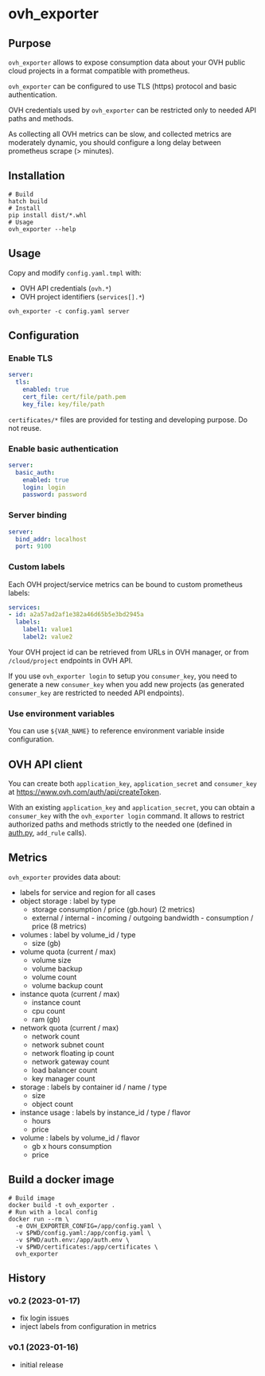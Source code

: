 # ovh_exporter

## Purpose

`ovh_exporter` allows to expose consumption data about your OVH public cloud projects in a format compatible with prometheus.

`ovh_exporter` can be configured to use TLS (https) protocol and basic authentication.

OVH credentials used by `ovh_exporter` can be restricted only to needed API paths and methods.

As collecting all OVH metrics can be slow, and collected metrics are moderately dynamic, you should configure a long delay between prometheus scrape (> minutes).

## Installation

```
# Build
hatch build
# Install
pip install dist/*.whl
# Usage
ovh_exporter --help
```

## Usage

Copy and modify `config.yaml.tmpl` with:
* OVH API credentials (`ovh.*`)
* OVH project identifiers (`services[].*`)

```
ovh_exporter -c config.yaml server
```

## Configuration

### Enable TLS

```yaml
server:
  tls:
    enabled: true
    cert_file: cert/file/path.pem
    key_file: key/file/path
```

`certificates/*` files are provided for testing and developing purpose. Do not reuse.

### Enable basic authentication

```yaml
server:
  basic_auth:
    enabled: true
    login: login
    password: password
```

### Server binding

```yaml
server:
  bind_addr: localhost
  port: 9100
```

### Custom labels

Each OVH project/service metrics can be bound to custom prometheus labels:

```yaml
services:
- id: a2a57ad2af1e382a46d65b5e3bd2945a
  labels:
    label1: value1
    label2: value2
```

Your OVH project id can be retrieved from URLs in OVH manager, or from
`/cloud/project` endpoints in OVH API.

If you use `ovh_exporter login` to setup you `consumer_key`, you need to generate
a new `consumer_key` when you add new projects (as generated `consumer_key` are
restricted to needed API endpoints).

### Use environment variables

You can use `${VAR_NAME}` to reference environment variable inside configuration.

## OVH API client

You can create both `application_key`, `application_secret` and `consumer_key` at
https://www.ovh.com/auth/api/createToken.

With an existing `application_key` and `application_secret`, you can obtain a `consumer_key` with the `ovh_exporter login` command. It allows to restrict authorized paths and methods strictly to the needed one
(defined in [auth.py](src/ovh_exporter/auth.py), `add_rule` calls).

## Metrics

`ovh_exporter` provides data about:

* labels for service and region for all cases
* object storage : label by type
  * storage consumption / price (gb.hour) (2 metrics)
  * external / internal - incoming / outgoing bandwidth - consumption / price (8 metrics)
* volumes : label by volume_id / type
  * size (gb)
* volume quota (current / max)
  * volume size
  * volume backup
  * volume count
  * volume backup count
* instance quota (current / max)
  * instance count
  * cpu count
  * ram (gb)
* network quota (current / max)
  * network count
  * network subnet count
  * network floating ip count
  * network gateway count
  * load balancer count
  * key manager count
* storage : labels by container id / name / type
  * size
  * object count
* instance usage : labels by instance_id / type / flavor
  * hours
  * price
* volume : labels by volume_id / flavor
  * gb x hours consumption
  * price

## Build a docker image

```
# Build image
docker build -t ovh_exporter .
# Run with a local config
docker run --rm \
  -e OVH_EXPORTER_CONFIG=/app/config.yaml \
  -v $PWD/config.yaml:/app/config.yaml \
  -v $PWD/auth.env:/app/auth.env \
  -v $PWD/certificates:/app/certificates \
  ovh_exporter
```

## History

### v0.2 (2023-01-17)

* fix login issues
* inject labels from configuration in metrics

### v0.1 (2023-01-16)

* initial release
